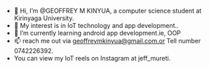 - 👋 Hi, I’m @GEOFFREY M KINYUA, a computer science student at Kirinyaga University.
- 👀 My interest is in IoT technology and app development..
- 🌱 I’m currently learning android app development.ie, OOP
- 📫 reach me out via geoffreymkinyua@gmail.com.or Tell number 0742226392.
- You can view my IoT reels on Instagram at jeff_mureti.

<!---
GEOFFREY-M-KINYUA/GEOFFREY-M-KINYUA is a ✨ special ✨ repository because its `README.md` (this file) appears on your GitHub profile.
You can click the Preview link to take a look at your changes.
--->

